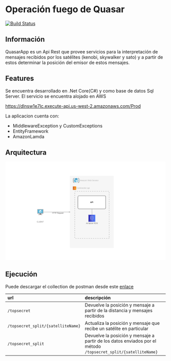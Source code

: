 # Operación fuego de Quasar
[![Build Status](https://travis-ci.org/joemccann/dillinger.svg?branch=master)](https://travis-ci.org/joemccann/dillinger)

## Información

QuasarApp es un Api Rest que provee servicios para la interpretación de mensajes recibidos por los satélites (kenobi, skywalker y sato) y a partir de estos determinar la posición del emisor de estos mensajes.

## Features

Se encuentra desarrollado en .Net Core(C#) y como base de datos Sql Server. El servicio se encuentra alojado en AWS

https://dlnsw1e7lc.execute-api.us-west-2.amazonaws.com/Prod

La aplicacion cuenta con: 

- MiddlewareException y CustomExceptions
- EntityFramework 
- AmazonLamda

## Arquitectura
![ScreenShot](https://raw.githubusercontent.com/Matu95/OperationQuasarFireApp/main/Documentation/diagrama.png?token=AGK6OYYBHOMMYAVUY4H62SDALC4LU)

## Ejecución

Puede descargar el collection de postman desde este [ enlace](https://www.getpostman.com/collections/05efd7c963977732a7c3)

| url      | descripción                       |
|:--------------|:----------------------------------|
| `/topsecret`      | Devuelve la posición y mensaje a partir de la distancia y mensajes recibidos
| `/topsecret_split/{satelliteName}`    | Actualiza la posición y mensaje que recibe un satélite en particular
| `/topsecret_split` | Devuelve la posición y mensaje a partir de los datos enviados por el método `/topsecret_split/{satelliteName}`  |

